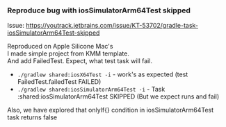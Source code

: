 ### Reproduce bug with iosSimulatorArm64Test skipped
Issue: https://youtrack.jetbrains.com/issue/KT-53702/gradle-task-iosSimulatorArm64Test-skipped  

Reproduced on Apple Silicone Mac's  
I made simple project from KMM template.  
And add FailedTest. Expect, what test task will fail.  

 - `./gradlew shared:iosX64Test -i` - work's as expected (test FailedTest.failedTest FAILED)  
 - `./gradlew shared:iosSimulatorArm64Test -i` - Task :shared:iosSimulatorArm64Test SKIPPED (But we expect runs and fail)

Also, we have explored that onlyIf{} condition in iosSimulatorArm64Test task returns false

